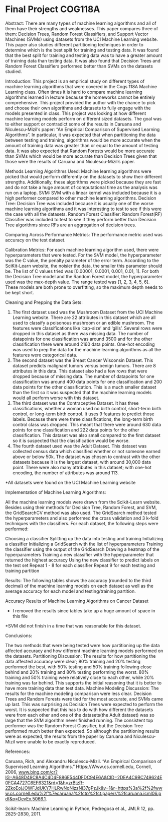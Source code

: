 # Final Project COG118A
Abstract:
There are many types of machine learning algorithms and all of them have their strengths and weaknesses. This paper compares three of them: Decision Trees, Random Forest Classifiers, and Support Vector Machines (SVMs) using datasets from the UCI Machine Learning website. This paper also studies different partitioning techniques in order to determine which is the best split for training and testing data. It was found that the best split for training and testing data was to have a greater amount of training data than testing data. It was also found that Decision Trees and Random Forest Classifiers performed better than SVMs on the datasets studied.

Introduction:
This project is an empirical study on different types of machine learning algorithms that were covered in the Cogs 118A Machine Learning class. Often times it is hard to compare machine learning algorithms learned in lecture because the homeworks cannot be entirely comprehensive. This project provided the author with the chance to pick and choose their own algorithms and datasets to fully engage with the models presented in class. This project was looking at how different machine learning models perform on different sized datasets. The goal was to either support or contradict some of the results in Caruana and Niculescu-Mizil’s paper: “An Empirical Comparison of Supervised Learning Algorithms”. In particular, it was expected that when partitioning the data between testing and training, algorithms would be more accurate when the amount of training data was greater than or equal to the amount of testing data. It was also expected that Random Forests would be more accurate than SVMs which would be more accurate than Decision Trees given that those were the results of Caruana and Niculescu-Mizil’s paper.

Methods
Learning Algorithms Used:
Machine learning algorithms were picked that would perform differently on the datasets to show their different strengths. Additionally, these algorithms were picked because they are fast and do not take a huge amount of computational time as the analysis was run on a laptop.
SVM:  SVM with a linear kernel was included because it is a high performer compared to other machine learning algorithms. 
Decision Tree: Decision Tree was included because it is usually one of the worse machine learning algorithms and it was interesting to test to see if this were the case with all the datasets.
Random Forest Classifier: Random Forest(RF) Classifier was included to test to see if they perform better than Decision Tree algorithms since RFs are an aggregation of decision trees. 

Comparing Across Performance Metrics:
The performance metric used was accuracy on the test dataset. 

Calibration Metrics:
For each machine learning algorithm used, there were hyperparameters that were tested. 
For the SVM model, the hyperparameter was the C value, the penalty parameter of the error term. According to the SciKit-Learn website, the noisier the data, the smaller this parameter should be. The list of C values tried was [0.00001, 0.0001, 0.001, 0.01, 1].
For both the Decision Tree model and the Random Forest model, the hyperparameter used was the max-depth value. The range tested was [1, 2, 3, 4, 5, 6]. These models are both prone to overfitting, so the maximum depth needs to be kept short.

Cleaning and Prepping the Data Sets:
 1. The first dataset used was the Mushroom Dataset from the UCI Machine Learning 
website. There are 22 attributes in this dataset which are all used to classify a poisonous mushroom or an edible mushroom. The features were classifications like ‘cap-size’ and ‘gills’. Several rows were dropped in this dataset as there was missing data. The number of datapoints for one classification was around 3500 and for the other classification there were around 2160 data points. One-hot encoding was used to prep the data for the machine learning algorithms as all the features were categorical data.
2. The second dataset was the Breast Cancer Wisconsin Dataset. This dataset predicts malignant tumors versus benign tumors. There are 8 attributes in this data. This dataset also had a few rows that were dropped because of missing data. The number of datapoints for one classification was around 400 data points for one classification and 200 data points for the other classification. This is a much smaller dataset than the first so it was suspected that the machine learning models would all perform worse with this dataset.
3. The third dataset was the Contraceptive Dataset. It has three classifications, whether a woman used no birth control, short-term birth control, or long-term birth control. It uses 9 features to predict those labels. Because there were three classifications, the long-term birth control class was dropped. This meant that there were around 630 data points for one classification and 222 data points for the other classification. This dataset was also small compared to the first dataset so it is suspected that the classification would be worse.
4. The fourth dataset used was the Adult Dataset. This dataset was collected census data which classified whether or not someone earned above or below 50k. The dataset was chosen to contrast with the other datasets because it is the largest dataset, with around 30,000 data point. There were also many attributes in this dataset; with one-hot encoding, the number of attributes was around 113.

*All datasets were found on the UCI Machine Learning website

Implementation of Machine Learning Algorithms:

All the machine learning models were drawn from the Scikit-Learn website. Besides using their methods for Decision Tree, Random Forest, and SVM, the GridSearchCV method was also used. The GridSearch method tested the hyperparameters and also performed the cross validation and 3 k-fold techniques with the classifiers.
For each dataset, the following steps were performed:

Choosing a classifier
Splitting up the data into testing and training
Initializing a classifier
Initializing a GridSearch with the list of hyperparameters
Training the classifier using the output of the GridSearch
Drawing a heatmap of the hyperparameters 
Training a new classifier with the hyperparameter that returned the highest accuracy
Using the new classifier to predict labels on the test set
Repeat 1 - 8 for each classifier
 Repeat 9 for each testing and training partition

Results:
The following tables shows the accuracy (rounded to the third decimal) of the machine learning models on each dataset as well as the average accuracy for each model and testing/training partition.





Accuracy Results of Machine Learning Algorithms on Cancer Dataset
* I removed the results since tables take up a huge amount of space in this file

*SVM did not finish in a time that was reasonable for this dataset.

Conclusions:

The two methods that were being tested were how partitioning up the data affected accuracy and how different machine learning models performed on the datasets. 
Partitioning Discussion:
The results for how partitioning the data affected accuracy were clear; 80% training and 20% testing performed the best, with 50% testing and 50% training following close behind and 20% training and 80% testing performing the worst. 80% training and 50% training were relatively close to each other, while 20% training was far behind. This supports the initial reasoning that it is better to have more training data than test data. 
Machine Modeling Discussion:
The results for the machine modeling comparison were less clear. Decision Trees and Random Forests were tied for the most accurate, and SVMs came up last. This was surprising as Decision Trees were expected to perform the worst. It is suspected that this has to do with how different the datasets were from each other and one of the datasets(the Adult dataset) was so large that the SVM algorithm never finished running. The consistent top performer was the Random Forest Classifier, but the Decision Tree performed much better than expected. So although the partitioning results were as expected, the results from the paper by Caruana and Niculescu-Mizil were unable to be exactly reproduced. 


References:

Caruana, Rich, and Alexandru Niculescu-Mizil. “An Empirical Comparison of Supervised Learning Algorithms.” Https://Www.cs.cornell.edu, Cornell, 2006, www.bing.com/cr?IG=A648D49C8A4C4D4F886E544DFDC94E6A&CID=2DEA4C9BC749624E0FCA4727C6EF6321&rd=1&h=zrBtzR-2ZkoEojJOWFJdUKY7HLRwNoNizzNi37gPzJk&v=1&r=https%3a%2f%2fwww.cs.cornell.edu%2f%7ecaruana%2fctp%2fct.papers%2fcaruana.icml06.pdf&p=DevEx,5066.1.

Scikit-learn: Machine Learning in Python, Pedregosa et al., JMLR 12, pp. 2825-2830, 2011.

